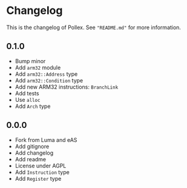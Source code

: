 # Changelog

This is the changelog of Pollex.
See `"README.md"` for more information.

## 0.1.0

* Bump minor
* Add `arm32` module
* Add `arm32::Address` type
* Add `arm32::Condition` type
* Add new ARM32 instructions: `BranchLink`
* Add tests
* Use `alloc`
* Add `Arch` type

## 0.0.0

* Fork from Luma and eAS
* Add gitignore
* Add changelog
* Add readme
* License under AGPL
* Add `Instruction` type
* Add `Register` type
